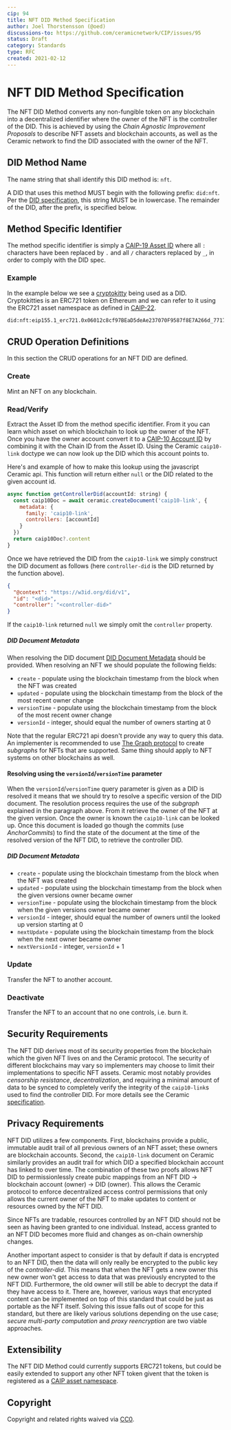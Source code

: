 ```yaml
---
cip: 94
title: NFT DID Method Specification
author: Joel Thorstensson (@oed)
discussions-to: https://github.com/ceramicnetwork/CIP/issues/95
status: Draft
category: Standards
type: RFC
created: 2021-02-12
---
```


# NFT DID Method Specification

The NFT DID Method converts any non-fungible token on any blockchain into a decentralized identifier where the owner of the NFT is the controller of the DID. This is achieved by using the *Chain Agnostic Improvement Proposals* to describe NFT assets and blockchain accounts, as well as the Ceramic network to find the DID associated with the owner of the NFT.

## DID Method Name

The name string that shall identify this DID method is: `nft`.

A DID that uses this method MUST begin with the following prefix: `did:nft`. Per the [DID specification](https://w3c.github.io/did-core/), this string MUST be in lowercase. The remainder of the DID, after the prefix, is specified below.

## Method Specific Identifier

The method specific identifier is simply a [CAIP-19 Asset ID](https://github.com/ChainAgnostic/CAIPs/blob/master/CAIPs/caip-19.md) where all `:` characters have been replaced by `.` and all `/` characters replaced by `_`, in order to comply with the DID spec.

### Example

In the example below we see a [cryptokitty](https://opensea.io/assets/0x06012c8cf97bead5deae237070f9587f8e7a266d/771769) being used as a DID. Cryptokitties is an ERC721 token on Ethereum and we can refer to it using the ERC721 asset namespace as defined in [CAIP-22](https://github.com/ChainAgnostic/CAIPs/blob/master/CAIPs/caip-22.md).

```sh
did:nft:eip155.1_erc721.0x06012c8cf97BEaD5deAe237070F9587f8E7A266d_771769
```

## CRUD Operation Definitions

In this section the CRUD operations for an NFT DID are defined.

### Create

Mint an NFT on any blockchain.

### Read/Verify

Extract the Asset ID from the method specific identifier. From it you can learn which asset on which blockchain to look up the owner of the NFT. Once you have the owner account convert it to a [CAIP-10 Account ID](https://github.com/ChainAgnostic/CAIPs/blob/master/CAIPs/caip-10.md) by combining it with the Chain ID from the Asset ID. Using the Ceramic `caip10-link` doctype we can now look up the DID which this account points to.

Here's and example of how to make this lookup using the javascript Ceramic api. This function will return either `null` or the DID related to the given account id.

```js
async function getControllerDid(accountId: string) {
  const caip10Doc = await ceramic.createDocument('caip10-link', {
    metadata: {
      family: 'caip10-link',
      controllers: [accountId]
    }
  })
  return caip10Doc?.content
}
```

Once we have retrieved the DID from the `caip10-link` we simply construct the DID document as follows (here `controller-did` is the DID returned by the function above).

```json
{
  "@context": "https://w3id.org/did/v1",
  "id": "<did>",
  "controller": "<controller-did>"
}
```

If the `caip10-link` returned `null` we simply omit the `controller` property.

##### DID Document Metadata

When resolving the DID document [DID Document Metadata](https://w3c.github.io/did-core/#did-document-metadata) should be provided. When resolving an NFT we should populate the following fields:

* `create` - populate using the blockchain timestamp from the block when the NFT was created
* `updated` - populate using the blockchain timestamp from the block of the most recent owner change
* `versionTime` - populate using the blockchain timestamp from the block of the most recent owner change
* `versionId` - integer, should equal the number of owners starting at 0

Note that the regular ERC721 api doesn't provide any way to query this data. An implementer is recommended to use [The Graph protocol](https://thegraph.com/) to create *subgraphs* for NFTs that are supported. Same thing should apply to NFT systems on other blockchains as well.

#### Resolving using the `versionId`/`versionTime` parameter

When the `versionId`/`versionTime` query parameter is given as a DID is resolved it means that we should try to resolve a specific version of the DID document. The resolution process requires the use of the *subgraph* explained in the paragraph above. From it retrieve the owner of the NFT at the given version. Once the owner is known the `caip10-link` can be looked up. Once this document is loaded go though the commits (use *AnchorCommits*) to find the state of the document at the time of the resolved version of the NFT DID, to retrieve the controller DID.

##### DID Document Metadata

* `create` - populate using the blockchain timestamp from the block when the NFT was created
* `updated` - populate using the blockchain timestamp from the block when the given versions owner became owner
* `versionTime` - populate using the blockchain timestamp from the block when the given versions owner became owner
* `versionId` - integer, should equal the number of owners until the looked up version starting at 0
* `nextUpdate` - populate using the blockchain timestamp from the block when the next owner became owner
* `nextVersionId` - integer, `versionId` + 1

### Update

Transfer the NFT to another account.

### Deactivate

Transfer the NFT to an account that no one controls, i.e. burn it.

## Security Requirements

The NFT DID derives most of its security properties from the blockchain which the given NFT lives on and the Ceramic protocol. The security of different blockchains may vary so implementers may choose to limit their implementations to specific NFT assets. Ceramic most notably provides *censorship resistance*, *decentralization*, and requiring a minimal amount of data to be synced to completely verify the integrity of the `caip10-link`s used to find the controller DID. For more details see the Ceramic [specification](https://github.com/ceramicnetwork/ceramic/blob/master/SPECIFICATION.md).

## Privacy Requirements

NFT DID utilizes a few components. First, blockchains provide a public, immutable audit trail of all previous owners of an NFT asset; these owners are blockchain accounts. Second, the `caip10-link` document on Ceramic similarly provides an audit trail for which DID a specified blockchain account has linked to over time. The combination of these two proofs allows NFT DID to permissionlessly create pubic mappings from an NFT DID -> blockchain account (owner) -> DID (owner). This allows the Ceramic protocol to enforce decentralized access control permissions that only allows the current owner of the NFT to make updates to content or resources owned by the NFT DID.

Since NFTs are tradable, resources controlled by an NFT DID should not be seen as having been granted to one individual. Instead, access granted to an NFT DID becomes more fluid and changes as on-chain ownership changes.

Another important aspect to consider is that by default if data is encrypted to an NFT DID, then the data will only really be encrypted to the public key of the *controller-did*. This means that when the NFT gets a new owner this new owner won't get access to data that was previously encrypted to the NFT DID. Furthermore, the old owner will still be able to decrypt the data if they have access to it. There are, however, various ways that encrypted content can be implemented on top of this standard that could be just as portable as the NFT itself. Solving this issue falls out of scope for this standard, but there are likely various solutions depending on the use case; *secure multi-party computation* and *proxy reencryption* are two viable approaches.


## Extensibility

The NFT DID Method could currently supports ERC721 tokens, but could be easily extended to support any other NFT token givent that the token is registered as a [CAIP asset namespace](https://github.com/ChainAgnostic/CAIPs/blob/master/CAIPs/caip-19.md).

## Copyright

Copyright and related rights waived via [CC0](https://creativecommons.org/publicdomain/zero/1.0/).
